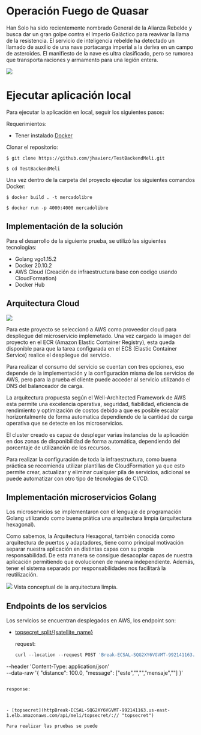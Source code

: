 # Operación Fuego de Quasar

Han Solo ha sido recientemente nombrado General de la Alianza Rebelde y busca dar un gran golpe contra el Imperio Galáctico para reavivar la llama de la resistencia.
El servicio de inteligencia rebelde ha detectado un llamado de auxilio de una nave portacarga imperial a la deriva en un campo de asteroides. El manifiesto de la nave es ultra clasificado, pero se rumorea que transporta raciones y armamento para una legión entera.

![](https://matthcep.s3.amazonaws.com/Screen+Shot+2021-01-24+at+6.41.27+PM.png)

Ejecutar aplicación local
=============
Para ejecutar la aplicación en local, seguir los siguientes pasos:

Requerimientos:

* Tener instalado <abbr title="Docker">Docker</abbr>

Clonar el repositorio:

`$ git clone https://github.com/jhavierc/TestBackendMeli.git`

`$ cd TestBackendMeli`

Una vez dentro de la carpeta del proyecto ejecutar los siguientes comandos Docker:

`$ docker build . -t mercadolibre`

`$ docker run -p 4000:4000 mercadolibre`
 
## Implementación de la solución
Para el desarrollo de la siguiente prueba, se utilizó las siguientes tecnologías:

- Golang vgo1.15.2
- Docker 20.10.2
- AWS Cloud (Creación de infraestructura base con codigo usando CloudFormation)
- Docker Hub

## Arquitectura Cloud

![](https://matthcep.s3.amazonaws.com/mercadolibre_architecture.png)

Para este proyecto se seleccionó a AWS como proveedor cloud para despliegue del microservicio implemetado.
Una vez cargado la imagen del proyecto en el ECR (Amazon Elastic Container Registry), esta queda disponible para que la tarea configurada en el ECS (Elastic Container Service) realice el despliegue del servicio.

Para realizar el consumo del servicio se cuentan con tres opciones, eso depende de la implementación y la configuración misma de los servicios de AWS, pero para la prueba el cliente puede acceder al servicio utilizando el DNS del balanceador de carga.

La arquitectura propuesta según el Well-Architected Framework de AWS esta permite una excelencia operativa, seguridad, fiabilidad, eficiencia de rendimiento y optimización de costos debido a que es posible escalar horizontalmente de forma automatica dependiendo de la cantidad de carga operativa que se detecte en los microservicios.

El cluster creado es capaz de desplegar varias instancias de la aplicación en dos zonas de disponibilidad de forma automática, dependiendo del porcentaje de utilizanción de los recursos.

Para realizar la configuración de toda la infraestructura, como buena práctica se recomienda utilizar plantillas de CloudFormation ya que esto permite crear, actualizar y eliminar cualquier pila de servicios, adicional se puede automatizar con otro tipo de técnologias de CI/CD.

## Implementación microservicios Golang

Los microservicios se implementaron con el lenguaje de programación Golang utilizando como buena prática una arquitectura limpia (arquitectura hexagonal).

Como sabemos, la Arquitectura Hexagonal, también conocida como arquitectura de puertos y adaptadores, tiene como principal motivación separar nuestra aplicación en distintas capas con su propia responsabilidad. De esta manera se consigue desacoplar capas de nuestra aplicación permitiendo que evolucionen de manera independiente. Además, tener el sistema separado por responsabilidades nos facilitará la reutilización.

![](https://matthcep.s3.amazonaws.com/clean-architecture.jpg)
Vista conceptual de la arquitectura limpia.

## Endpoints de los servicios

Los servicios se encuentran desplegados en AWS, los endpoint son:

- [topsecret_split/{satellite_name}](Break-ECSAL-SQG2XY6VGVMT-992141163.us-east-1.elb.amazonaws.com/api/meli/topsecret_split/ "topsecret_split")
  
  request:
  ```javascript
  curl --location --request POST 'Break-ECSAL-SQG2XY6VGVMT-992141163.us-east-1.elb.amazonaws.com/api/meli/topsecret_split/kenobi' \
--header 'Content-Type: application/json' \
--data-raw '{
    "distance": 100.0,
    "message": ["este","","","mensaje",""]
}'
  
  ```
  
  response:



- [topsecret](httpBreak-ECSAL-SQG2XY6VGVMT-992141163.us-east-1.elb.amazonaws.com/api/meli/topsecret/:// "topsecret")

Para realizar las pruebas se puede 
